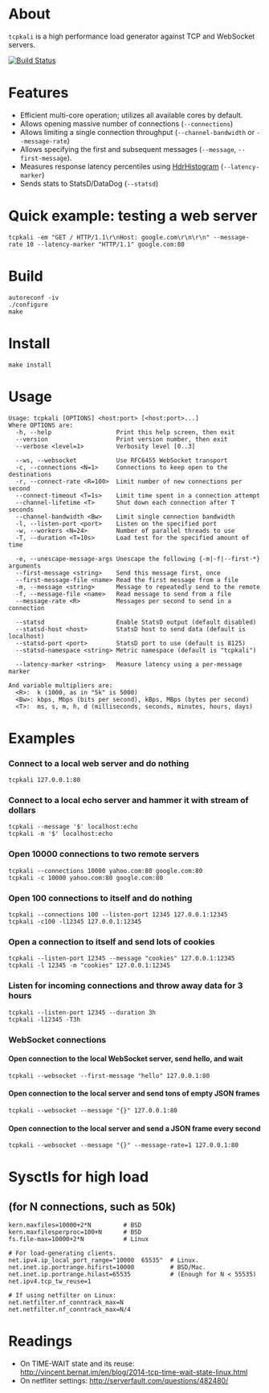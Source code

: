 
# About

`tcpkali` is a high performance load generator against TCP and WebSocket servers.

[![Build Status](https://travis-ci.org/machinezone/tcpkali.svg?branch=master)](https://travis-ci.org/machinezone/tcpkali)

# Features

 * Efficient multi-core operation; utilizes all available cores by default.
 * Allows opening massive number of connections (`--connections`)
 * Allows limiting a single connection throughput (`--channel-bandwidth` or `--message-rate`)
 * Allows specifying the first and subsequent messages (`--message`, `--first-message`).
 * Measures response latency percentiles using [HdrHistogram](https://github.com/HdrHistogram) (`--latency-marker`)
 * Sends stats to StatsD/DataDog (`--statsd`)

# Quick example: testing a web server

    tcpkali -em "GET / HTTP/1.1\r\nHost: google.com\r\n\r\n" --message-rate 10 --latency-marker "HTTP/1.1" google.com:80

# Build

    autoreconf -iv
    ./configure
    make

# Install

    make install

# Usage

    Usage: tcpkali [OPTIONS] <host:port> [<host:port>...]
    Where OPTIONS are:
      -h, --help                  Print this help screen, then exit
      --version                   Print version number, then exit
      --verbose <level=1>         Verbosity level [0..3]

      --ws, --websocket           Use RFC6455 WebSocket transport
      -c, --connections <N=1>     Connections to keep open to the destinations
      -r, --connect-rate <R=100>  Limit number of new connections per second
      --connect-timeout <T=1s>    Limit time spent in a connection attempt
      --channel-lifetime <T>      Shut down each connection after T seconds
      --channel-bandwidth <Bw>    Limit single connection bandwidth
      -l, --listen-port <port>    Listen on the specified port
      -w, --workers <N=24>        Number of parallel threads to use
      -T, --duration <T=10s>      Load test for the specified amount of time

      -e, --unescape-message-args Unescape the following {-m|-f|--first-*} arguments
      --first-message <string>    Send this message first, once
      --first-message-file <name> Read the first message from a file
      -m, --message <string>      Message to repeatedly send to the remote
      -f, --message-file <name>   Read message to send from a file
      --message-rate <R>          Messages per second to send in a connection

      --statsd                    Enable StatsD output (default disabled)
      --statsd-host <host>        StatsD host to send data (default is localhost)
      --statsd-port <port>        StatsD port to use (default is 8125)
      --statsd-namespace <string> Metric namespace (default is "tcpkali")

      --latency-marker <string>   Measure latency using a per-message marker

    And variable multipliers are:
      <R>:  k (1000, as in "5k" is 5000)
      <Bw>: kbps, Mbps (bits per second), kBps, MBps (bytes per second)
      <T>:  ms, s, m, h, d (milliseconds, seconds, minutes, hours, days)

# Examples

### Connect to a local web server and do nothing

    tcpkali 127.0.0.1:80

### Connect to a local echo server and hammer it with stream of dollars

    tcpkali --message '$' localhost:echo
    tcpkali -m '$' localhost:echo

### Open 10000 connections to two remote servers

    tcpkali --connections 10000 yahoo.com:80 google.com:80
    tcpkali -c 10000 yahoo.com:80 google.com:80

### Open 100 connections to itself and do nothing

    tcpkali --connections 100 --listen-port 12345 127.0.0.1:12345
    tcpkali -c100 -l12345 127.0.0.1:12345

### Open a connection to itself and send lots of cookies

    tcpkali --listen-port 12345 --message "cookies" 127.0.0.1:12345
    tcpkali -l 12345 -m "cookies" 127.0.0.1:12345

### Listen for incoming connections and throw away data for 3 hours

    tcpkali --listen-port 12345 --duration 3h
    tcpkali -l12345 -T3h

### WebSocket connections

#### Open connection to the local WebSocket server, send hello, and wait

    tcpkali --websocket --first-message "hello" 127.0.0.1:80

#### Open connection to the local server and send tons of empty JSON frames

    tcpkali --websocket --message "{}" 127.0.0.1:80

#### Open connection to the local server and send a JSON frame every second

    tcpkali --websocket --message "{}" --message-rate=1 127.0.0.1:80


# Sysctls for high load
## (for N connections, such as 50k)

    kern.maxfiles=10000+2*N         # BSD
    kern.maxfilesperproc=100+N      # BSD
    fs.file-max=10000+2*N           # Linux

    # For load-generating clients.
    net.ipv4.ip_local_port_range="10000  65535"  # Linux.
    net.inet.ip.portrange.hifirst=10000          # BSD/Mac.
    net.inet.ip.portrange.hilast=65535           # (Enough for N < 55535)
    net.ipv4.tcp_tw_reuse=1

    # If using netfilter on Linux:
    net.netfilter.nf_conntrack_max=N
    net.netfilter.nf_conntrack_max=N/4

# Readings

 * On TIME-WAIT state and its reuse:
     http://vincent.bernat.im/en/blog/2014-tcp-time-wait-state-linux.html
 * On netfliter settings:
     http://serverfault.com/questions/482480/


